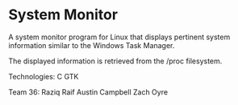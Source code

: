 # System Monitor

A system monitor program for Linux that displays pertinent system information
similar to the Windows Task Manager.

The displayed information is retrieved from the /proc filesystem.

Technologies:
  C
  GTK

Team 36:
  Raziq Raif
  Austin Campbell
  Zach Oyre
